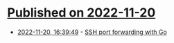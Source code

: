 # [Published on 2022-11-20](index.md)

* [2022-11-20, 16:39:49](https://lobste.rs/s/bnknq7/ssh_port_forwarding_with_go) - [SSH port forwarding with Go](https://eli.thegreenplace.net/2022/ssh-port-forwarding-with-go/)
